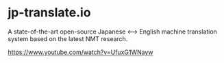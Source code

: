# jp-translate.io
A state-of-the-art open-source Japanese &lt;--> English machine translation system based on the latest NMT research. 

https://www.youtube.com/watch?v=UfuxG1WNayw
